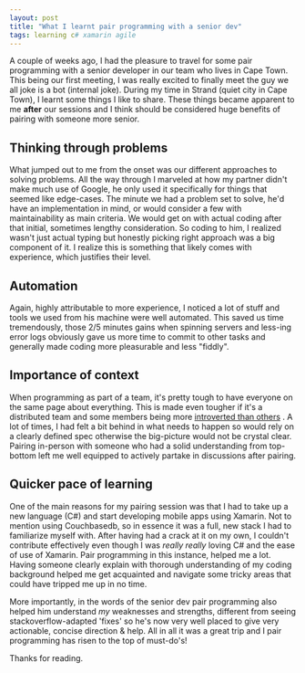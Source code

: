 ```yaml
---
layout: post
title: "What I learnt pair programming with a senior dev"
tags: learning c# xamarin agile
---
```

A couple of weeks ago, I had the pleasure to travel for some pair programming with a senior developer in our team who lives in Cape Town. This being our first meeting, I was really excited to finally meet the guy we all joke is a bot (internal joke). During my time in Strand (quiet city in Cape Town), I learnt some things I like to share. These things became apparent to me **after** our sessions and I think should be considered huge benefits of pairing with someone more senior.
<!--more-->

## Thinking through problems

What jumped out to me from the onset was our different approaches to solving problems. All the way through I marveled at how my partner didn't make much use of Google, he only used it specifically for things that seemed like edge-cases. The minute we had a problem set to solve, he'd have an implementation in mind, or would consider a few with maintainability as main criteria. We would get on with actual coding after that initial, sometimes lengthy consideration. So coding to him, I realized wasn't just actual typing but honestly picking right approach was a big component of it. I realize this is something that likely comes with experience, which justifies their level.

## Automation

Again, highly attributable to more experience, I noticed a lot of stuff and tools we used from his machine were well automated. This saved us time tremendously, those 2/5 minutes gains when spinning servers and less-ing error logs obviously gave us more time to commit to other tasks and generally made coding more pleasurable and less "fiddly".

## Importance of context

When programming as part of a team, it's pretty tough to have everyone on the same page about everything. This is made even tougher if it's a distributed team and some members being more [introverted than others](https://hbr.org/2016/04/run-meetings-that-are-fair-to-introverts-women-and-remote-workers) . A lot of times, I had felt a bit behind in what needs to happen so would rely on a clearly defined spec otherwise the big-picture would not be crystal clear. Pairing in-person with someone who had a solid understanding from top-bottom left me well equipped to actively partake in discussions after pairing. 

## Quicker pace of learning

One of the main reasons for my pairing session was that I had to take up a new language (C#) and start developing mobile apps using Xamarin. Not to mention using Couchbasedb, so in essence it was a full, new stack I had to familiarize myself with. After having had a crack at it on my own, I couldn't contribute effectively even though I was _really_ *really* loving C# and the ease of use of Xamarin. Pair programming in this instance, helped me a lot. Having someone clearly explain with thorough understanding of my coding background helped me get acquainted and navigate some tricky areas that could have tripped me up in no time.

More importantly, in the words of the senior dev pair programming also helped him understand _my_ weaknesses and strengths, different from seeing stackoverflow-adapted 'fixes' so he's now very well placed to give very actionable, concise direction & help. All in all it was a great trip and I pair programming has risen to the top of must-do's!

Thanks for reading.